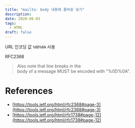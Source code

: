 ```yaml
---
title: "mailto: body 내용에 줄바꿈 넣기"
description: 
date: 2020-06-03
tags:
  - HTML
draft: false
---
```

URL 인코딩 값 `%0D%0A` 사용

RFC2368

>  
>  
> 
> Also note that line breaks in the  
> body of a message MUST be encoded with "%0D%0A".
> 
>  


# References
- [https://tools.ietf.org/html/rfc2368#page-3](https://tools.ietf.org/html/rfc2368#page-3)  
- [https://tools.ietf.org/html/rfc1738#page-12](https://tools.ietf.org/html/rfc1738#page-12)
